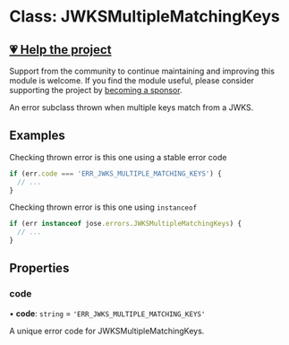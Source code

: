 # Class: JWKSMultipleMatchingKeys

## [💗 Help the project](https://github.com/sponsors/panva)

Support from the community to continue maintaining and improving this module is welcome. If you find the module useful, please consider supporting the project by [becoming a sponsor](https://github.com/sponsors/panva).

An error subclass thrown when multiple keys match from a JWKS.

## Examples

Checking thrown error is this one using a stable error code

```js
if (err.code === 'ERR_JWKS_MULTIPLE_MATCHING_KEYS') {
  // ...
}
```

Checking thrown error is this one using `instanceof`

```js
if (err instanceof jose.errors.JWKSMultipleMatchingKeys) {
  // ...
}
```

## Properties

### code

• **code**: `string` = `'ERR_JWKS_MULTIPLE_MATCHING_KEYS'`

A unique error code for JWKSMultipleMatchingKeys.
